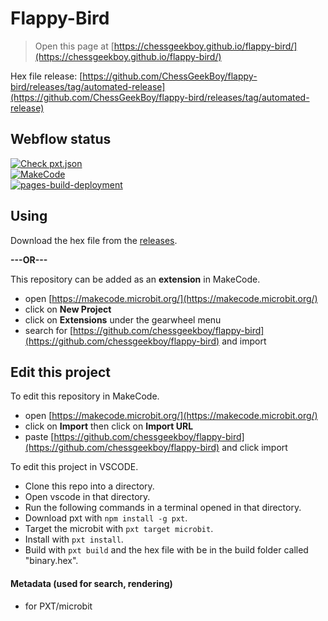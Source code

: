 # Flappy-Bird
> Open this page at [https://chessgeekboy.github.io/flappy-bird/](https://chessgeekboy.github.io/flappy-bird/)

Hex file release: [https://github.com/ChessGeekBoy/flappy-bird/releases/tag/automated-release](https://github.com/ChessGeekBoy/flappy-bird/releases/tag/automated-release) <br>

## Webflow status
[![Check pxt.json](https://github.com/ChessGeekBoy/flappy-bird/actions/workflows/cfg-check.yml/badge.svg)](https://github.com/ChessGeekBoy/flappy-bird/actions/workflows/cfg-check.yml) <br>
[![MakeCode](https://github.com/ChessGeekBoy/flappy-bird/actions/workflows/makecode.yml/badge.svg)](https://github.com/ChessGeekBoy/flappy-bird/actions/workflows/makecode.yml) <br>
[![pages-build-deployment](https://github.com/ChessGeekBoy/flappy-bird/actions/workflows/pages/pages-build-deployment/badge.svg)](https://github.com/ChessGeekBoy/flappy-bird/actions/workflows/pages/pages-build-deployment) <br>

## Using

Download the hex file from the [releases](https://github.com/ChessGeekBoy/flappy-bird/releases/tag/automated-release). <br>

**---OR---** <br>

This repository can be added as an **extension** in MakeCode.<br>

* open [https://makecode.microbit.org/](https://makecode.microbit.org/) <br>
* click on **New Project** <br>
* click on **Extensions** under the gearwheel menu <br>
* search for [https://github.com/chessgeekboy/flappy-bird](https://github.com/chessgeekboy/flappy-bird) and import <br>

## Edit this project

To edit this repository in MakeCode. <br>

* open [https://makecode.microbit.org/](https://makecode.microbit.org/) <br>
* click on **Import** then click on **Import URL** <br>
* paste [https://github.com/chessgeekboy/flappy-bird](https://github.com/chessgeekboy/flappy-bird) and click import <br>

To edit this project in VSCODE. <br>

* Clone this repo into a directory. <br>
* Open vscode in that directory. <br>
* Run the following commands in a terminal opened in that directory. <br>
* Download pxt with ``npm install -g pxt``. <br>
* Target the microbit with ``pxt target microbit``. <br>
* Install with ``pxt install``. <br>
* Build with ``pxt build`` and the hex file with be in the build folder called "binary.hex". <br>

<!--## Blocks preview(broken)

This image shows the blocks code from the last commit in master. <br>
This image may take a few minutes to refresh. <br>

![A rendered view of the blocks](https://github.com/chessgeekboy/flappy-bird/raw/master/.github/makecode/blocks.png) <br> -->

#### Metadata (used for search, rendering)

* for PXT/microbit <br>
<script src="https://makecode.com/gh-pages-embed.js"></script><script>makeCodeRender("{{ site.makecode.home_url }}", "{{ site.github.owner_name }}/{{ site.github.repository_name }}");</script>
